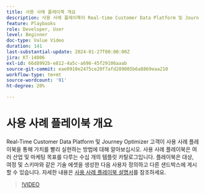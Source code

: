 ```yaml
---
title: 사용 사례 플레이북 개요
description: 사용 사례 플레이북이 Real-time Customer Data Platform 및 Journey Optimizer 고객의 가치 실현 시간을 단축하는 데 어떻게 도움이 되는지에 대해 알아봅니다.
feature: Playbooks
role: Developer, User
level: Beginner
doc-type: Value Video
duration: 141
last-substantial-update: 2024-01-27T00:00:00Z
jira: KT-14806
exl-id: 66d8992b-e812-4a5c-a696-45f29106aaab
source-git-commit: eae0910e2475ce20f7afd289005b6a8869eaa210
workflow-type: tm+mt
source-wordcount: '91'
ht-degree: 20%

---
```


# 사용 사례 플레이북 개요

Real-Time Customer Data Platform 및 Journey Optimizer 고객이 사용 사례 플레이북을 통해 가치를 빨리 실현하는 방법에 대해 알아보십시오. 사용 사례 플레이북은 여러 산업 및 마케팅 목표를 다루는 수십 개의 템플릿 카탈로그입니다. 플레이북은 대상, 여정 및 스키마와 같은 기술 에셋을 생성한 다음 사용자 정의하고 다른 샌드박스에 게시할 수 있습니다. 자세한 내용은 [사용 사례 플레이북 설명서](https://experienceleague.adobe.com/docs/experience-platform/use-case-playbooks/playbooks/overview.html)를 참조하세요.

>[!VIDEO](https://video.tv.adobe.com/v/3426896/?learn=on)
